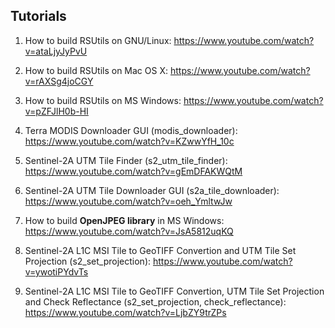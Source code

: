 
## Tutorials

1. How to build RSUtils on GNU/Linux:
    https://www.youtube.com/watch?v=ataLjyJyPvU

2. How to build RSUtils on Mac OS X:
    https://www.youtube.com/watch?v=rAXSg4joCGY

3. How to build RSUtils on MS Windows:
    https://www.youtube.com/watch?v=pZFJlH0b-HI

4. Terra MODIS Downloader GUI (modis_downloader):
    https://www.youtube.com/watch?v=KZwwYfH_10c

5. Sentinel-2A UTM Tile Finder (s2_utm_tile_finder):
    https://www.youtube.com/watch?v=gEmDFAKWQtM

6. Sentinel-2A UTM Tile Downloader GUI (s2a_tile_downloader):
    https://www.youtube.com/watch?v=oeh_YmltwJw

7. How to build **OpenJPEG library** in MS Windows:
    https://www.youtube.com/watch?v=JsA5812uqKQ

8. Sentinel-2A L1C MSI Tile to GeoTIFF Convertion and UTM Tile Set Projection (s2_set_projection):
    https://www.youtube.com/watch?v=ywotiPYdvTs

9. Sentinel-2A L1C MSI Tile to GeoTIFF Convertion, UTM Tile Set Projection and Check Reflectance (s2_set_projection, check_reflectance):
    https://www.youtube.com/watch?v=LjbZY9trZPs

